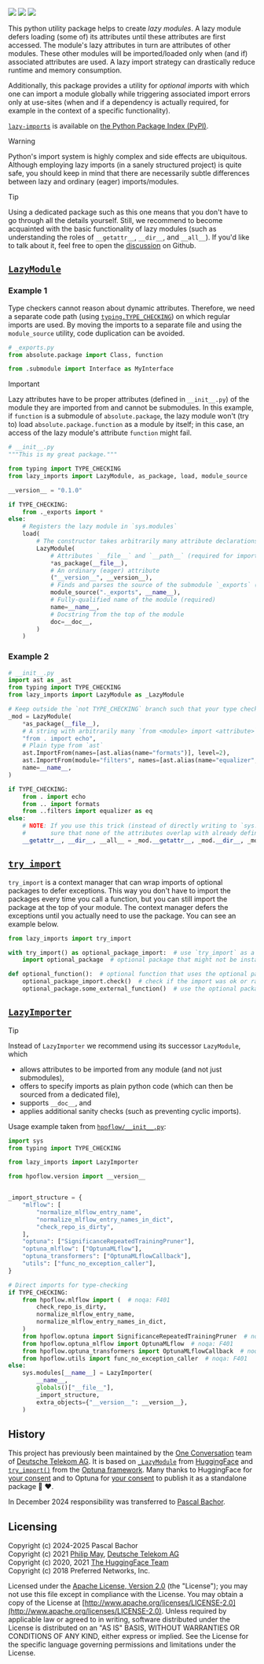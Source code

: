 [![](https://github.com/bachorp/lazy-imports/actions/workflows/static_checks.yml/badge.svg)](https://github.com/bachorp/lazy-imports/actions/workflows/static_checks.yml)
[![](https://img.shields.io/pypi/pyversions/lazy-imports)](https://www.python.org)
[![](https://img.shields.io/pypi/v/lazy-imports.svg)](https://pypi.org/project/lazy-imports/)

This python utility package helps to create *lazy modules*.
A lazy module defers loading (some of) its attributes until these attributes are first accessed.
The module's lazy attributes in turn are attributes of other modules.
These other modules will be imported/loaded only when (and if) associated attributes are used.
A lazy import strategy can drastically reduce runtime and memory consumption.

Additionally, this package provides a utility for *optional imports* with which one can import a module globally while triggering associated import errors only at use-sites (when and if a dependency is actually required, for example in the context of a specific functionality).

[`lazy-imports`](https://pypi.org/project/lazy-imports/) is available on [the Python Package Index (PyPI)](https://pypi.org/project/lazy-imports/).

> [!WARNING]
> Python's import system is highly complex and side effects are ubiquitous.
> Although employing lazy imports (in a sanely structured project) is quite safe, you should keep in mind that there are necessarily subtle differences between lazy and ordinary (eager) imports/modules.

> [!TIP]
> Using a dedicated package such as this one means that you don't have to go through all the details yourself.
> Still, we recommend to become acquainted with the basic functionality of lazy modules (such as understanding the roles of `__getattr__`, `__dir__`, and `__all__`).
> If you'd like to talk about it, feel free to open the [discussion](https://github.com/bachorp/lazy-imports/discussions) on Github.

## [`LazyModule`](./lazy_imports/lazy_module.py)

### Example 1

Type checkers cannot reason about dynamic attributes.
Therefore, we need a separate code path (using [`typing.TYPE_CHECKING`](https://docs.python.org/3/library/typing.html#typing.TYPE_CHECKING)) on which regular imports are used.
By moving the imports to a separate file and using the `module_source` utility, code duplication can be avoided.

```python
# _exports.py
from absolute.package import Class, function

from .submodule import Interface as MyInterface
```

> [!IMPORTANT]
> Lazy attributes have to be proper attributes (defined in `__init__.py`) of the module they are imported from and cannot be submodules.
> In this example, if `function` is a submodule of `absolute.package`, the lazy module won't (try to) load `absolute.package.function` as a module by itself; in this case, an access of the lazy module's attribute `function` might fail.

```python
# __init__.py
"""This is my great package."""

from typing import TYPE_CHECKING
from lazy_imports import LazyModule, as_package, load, module_source

__version__ = "0.1.0"

if TYPE_CHECKING:
    from ._exports import *
else:
    # Registers the lazy module in `sys.modules`
    load(
        # The constructor takes arbitrarily many attribute declarations in various forms
        LazyModule(
            # Attributes `__file__` and `__path__` (required for importing submodules of this module)
            *as_package(__file__),
            # An ordinary (eager) attribute
            ("__version__", __version__),
            # Finds and parses the source of the submodule `_exports` (namely the file `_exports.py`)
            module_source("._exports", __name__),
            # Fully-qualified name of the module (required)
            name=__name__,
            # Docstring from the top of the module
            doc=__doc__,
        )
    )
```

### Example 2

```python
# __init__.py
import ast as _ast
from typing import TYPE_CHECKING
from lazy_imports import LazyModule as _LazyModule

# Keep outside the `not TYPE_CHECKING` branch such that your type checker does not skip this expression
_mod = LazyModule(
    *as_package(__file__),
    # A string with arbitrarily many `from <module> import <attribute>`-statements
    "from . import echo",
    # Plain type from `ast`
    ast.ImportFrom(names=[ast.alias(name="formats")], level=2),
    ast.ImportFrom(module="filters", names=[ast.alias(name="equalizer", asname="eq")], level=2),
    name=__name__,
)

if TYPE_CHECKING:
    from . import echo
    from .. import formats
    from ..filters import equalizer as eq
else:
    # NOTE: If you use this trick (instead of directly writing to `sys.modules`), you'll have to make
    #       sure that none of the attributes overlap with already defined variables (such as `_ast`).
    __getattr__, __dir__, __all__ = _mod.__getattr__, _mod.__dir__, _mod.__all__
```

## [`try_import`](./lazy_imports/try_import.py)

`try_import` is a context manager that can wrap imports of optional packages to defer exceptions.
This way you don't have to import the packages every time you call a function, but you can still import the package at the top of your module.
The context manager defers the exceptions until you actually need to use the package.
You can see an example below.

```python
from lazy_imports import try_import

with try_import() as optional_package_import:  # use `try_import` as a context manager
    import optional_package  # optional package that might not be installed

def optional_function():  # optional function that uses the optional package
    optional_package_import.check()  # check if the import was ok or raise a meaningful exception
    optional_package.some_external_function()  # use the optional package here
```

## [`LazyImporter`](./lazy_imports/v0/lazy_imports.py)

> [!TIP]
> Instead of `LazyImporter` we recommend using its successor `LazyModule`, which
>
> - allows attributes to be imported from any module (and not just submodules),
> - offers to specify imports as plain python code (which can then be sourced from a dedicated file),
> - supports `__doc__`, and
> - applies additional sanity checks (such as preventing cyclic imports).

Usage example taken from [`hpoflow/__init__.py`](https://github.com/telekom/HPOflow/blob/1b26f3b86cad607dd89a31fa9135256d956948cb/hpoflow/__init__.py):

```python
import sys
from typing import TYPE_CHECKING

from lazy_imports import LazyImporter

from hpoflow.version import __version__


_import_structure = {
    "mlflow": [
        "normalize_mlflow_entry_name",
        "normalize_mlflow_entry_names_in_dict",
        "check_repo_is_dirty",
    ],
    "optuna": ["SignificanceRepeatedTrainingPruner"],
    "optuna_mlflow": ["OptunaMLflow"],
    "optuna_transformers": ["OptunaMLflowCallback"],
    "utils": ["func_no_exception_caller"],
}

# Direct imports for type-checking
if TYPE_CHECKING:
    from hpoflow.mlflow import (  # noqa: F401
        check_repo_is_dirty,
        normalize_mlflow_entry_name,
        normalize_mlflow_entry_names_in_dict,
    )
    from hpoflow.optuna import SignificanceRepeatedTrainingPruner  # noqa: F401
    from hpoflow.optuna_mlflow import OptunaMLflow  # noqa: F401
    from hpoflow.optuna_transformers import OptunaMLflowCallback  # noqa: F401
    from hpoflow.utils import func_no_exception_caller  # noqa: F401
else:
    sys.modules[__name__] = LazyImporter(
        __name__,
        globals()["__file__"],
        _import_structure,
        extra_objects={"__version__": __version__},
    )
```

## History

This project has previously been maintained by the [One Conversation](https://welove.ai/) team of [Deutsche Telekom AG](https://www.telekom.com/).
It is based on [`_LazyModule`](https://github.com/huggingface/transformers/blob/e218249b02465ec8b6029f201f2503b9e3b61feb/src/transformers/file_utils.py#L1945) from [HuggingFace](https://huggingface.co/) and [`try_import()`](https://github.com/optuna/optuna/blob/1f92d496b0c4656645384e31539e4ee74992ff55/optuna/_imports.py#L89) from the [Optuna framework](https://optuna.readthedocs.io/).
Many thanks to HuggingFace for [your consent](https://github.com/huggingface/transformers/issues/12861#issuecomment-886712209)
and to Optuna for [your consent](https://github.com/optuna/optuna/issues/2776#issuecomment-874614137) to publish it as a standalone package 🤗 ♥.

In December 2024 responsibility was transferred to [Pascal Bachor](https://github.com/bachorp).

## Licensing

Copyright (c) 2024-2025 Pascal Bachor<br/>
Copyright (c) 2021 [Philip May](https://philipmay.org/), [Deutsche Telekom AG](https://www.telekom.com/)<br/>
Copyright (c) 2020, 2021 [The HuggingFace Team](https://huggingface.co/)<br/>
Copyright (c) 2018 Preferred Networks, Inc.

Licensed under the [Apache License, Version 2.0](https://github.com/bachorp/lazy-imports/blob/HEAD/LICENSE) (the "License");
you may not use this file except in compliance with the License.
You may obtain a copy of the License at [http://www.apache.org/licenses/LICENSE-2.0](http://www.apache.org/licenses/LICENSE-2.0).
Unless required by applicable law or agreed to in writing, software distributed under the License is distributed on an "AS IS" BASIS, WITHOUT WARRANTIES OR CONDITIONS OF ANY KIND, either express or implied.
See the License for the specific language governing permissions and limitations under the License.
